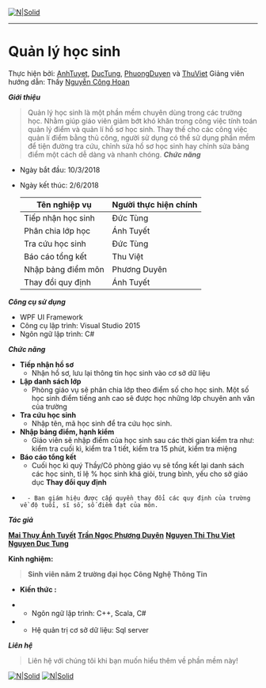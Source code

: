 [![N|Solid](https://i.imgur.com/co6SMdm.png)](https://www.uit.edu.vn/)

---
# Quản lý học sinh
Thực hiện bởi: [AnhTuyet](https://github.com/marianhtuyet), [DucTung](https://github.com/vinhproct13xx), [PhuongDuyen](https://github.com/tranngocphuongduyen) và [ThuViet](https://github.com/ThuViet)
Giảng viên hướng dẫn: Thầy [Nguyễn Công Hoan](https://www.facebook.com/hoan.nguyen.khan)



_**Giới thiệu**_
>Quản lý học sinh là một phần mềm chuyên dùng trong các trường học. Nhằm giúp giáo viên giảm bớt khó khăn trong công việc tính toán quản lý điểm và quản lí hồ sơ học sinh. Thay thế cho các công việc quản lí điểm bằng thủ công, người sử dụng có thể sử dụng phần mềm để tiện đường tra cứu, chỉnh sửa hồ sơ học sinh hay chỉnh sửa bảng điểm một cách dễ dàng và nhanh chóng.
_**Chức năng**_

- Ngày bắt đầu: 10/3/2018
- Ngày kết thúc: 2/6/2018

  Tên nghiệp vụ |  Người thực hiện chính 
  ---|---
    Tiếp nhận học sinh  |  Đức Tùng  |
    Phân chia lớp học |  Ánh Tuyết  |
    Tra cứu học sinh |  Đức Tùng |
    Báo cáo tổng kết |  Thu Việt  |
    Nhập bảng điểm môn |  Phương Duyên  |
    Thay đổi quy định |  Ánh Tuyết  |


_**Công cụ sử dụng**_

- WPF UI Framework
- Công cụ lập trình: Visual Studio 2015
- Ngôn ngữ lập trình: C#

_**Chức năng**_

-    **Tiếp nhận hồ sơ**
        - Nhận hồ sơ, lưu lại thông tin học sinh vào cơ sở dữ liệu 
-    **Lập danh sách lớp**
        - Phòng giáo vụ sẽ phân chia lớp theo điểm số cho học sinh. Một số học sinh điểm tiếng anh cao sẽ được học những lớp chuyên anh văn của trường
-    **Tra cứu học sinh**
        - Nhập tên, mã học sinh để tra cứu học sinh.
-    **Nhập bảng điểm, hạnh kiểm**
        - Giáo viên sẽ nhập điểm của học sinh sau các thời gian kiểm tra như: kiểm tra cuối kì, kiểm tra 1 tiết, kiểm tra 15 phút, kiểm tra miệng
-    **Báo cáo tổng kết**
        - Cuối học kì quý Thầy/Cô phòng giáo vụ sẽ tổng kết lại danh sách các học sinh, tỉ lệ % học sinh khá giỏi, trung bình, yếu cho sở giáo dục
     **Thay đổi quy định**
-       - Ban giám hiệu được cấp quyền thay đổi các quy định của trường về độ tuổi, sĩ số, số điểm đạt của môn.

_**Tác giả**_




[**Mai Thụy Ánh Tuyết**](https://www.facebook.com/maria.anhtuyet.14)
[**Trần Ngọc Phương Duyên**](https://www.facebook.com/xaxoi.ngoisao.1)
[**Nguyen Thi Thu Viet**](https://www.facebook.com/thuviet25242)
[**Nguyen Duc Tung**](https://www.facebook.com/tung.nguyen.5076)

**Kinh nghiệm:**
>**Sinh viên năm 2 trường đại học Công Nghệ Thông Tin**

- **Kiến thức :**
 - - Ngôn ngữ lập trình: C++, Scala, C#

 - - Hệ quản trị cơ sở dữ liệu: Sql server
 

 
 


_**Liên hệ**_
>Liên hệ với chúng tôi khi bạn muốn hiểu thêm về phần mềm này!

[![N|Solid](https://i.imgur.com/JxnaEYA.png)](https://plus.google.com/u/1/115958963622970269193) [![N|Solid](https://i.imgur.com/sO4jd9m.png)](https://www.facebook.com/maria.anhtuyet.14) 









